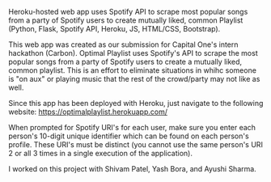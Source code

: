 Heroku-hosted web app uses Spotify API to scrape most popular songs from a party of Spotify users to create mutually liked, common Playlist (Python, Flask, Spotify API, Heroku, JS, HTML/CSS, Bootstrap).

This web app was created as our submission for Capital One's intern hackathon (Carbon). Optimal Playlist uses Spotify's API to scrape the most popular songs from a party of Spotify users to create a mutually liked, common playlist. This is an effort to eliminate situations in whihc someone is "on aux" or playing music that the rest of the crowd/party may not like as well.

Since this app has been deployed with Heroku, just navigate to the following website: https://optimalplaylist.herokuapp.com/

When prompted for Spotify URI's for each user, make sure you enter each person's 10-digit unique identifier which can be found on each person's profile. These URI's must be distinct (you cannot use the same person's URI 2 or all 3 times in a single execution of the application).

I worked on this project with Shivam Patel, Yash Bora, and Ayushi Sharma.
